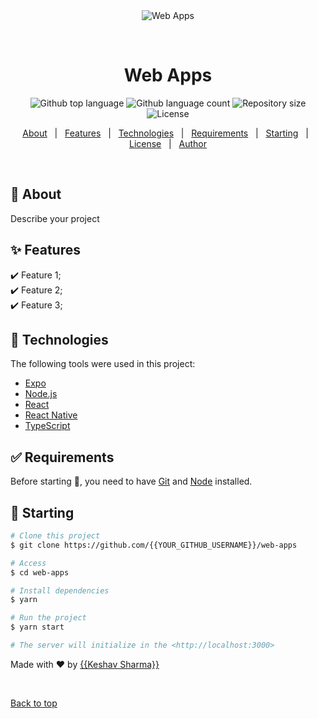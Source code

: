 <div align="center" id="top"> 
  <img src="./.github/app.gif" alt="Web Apps" />

  &#xa0;

  <!-- <a href="https://webapps.netlify.app">Demo</a> -->
</div>

<h1 align="center">Web Apps</h1>

<p align="center">
  <img alt="Github top language" src="https://img.shields.io/github/languages/top/{{YOUR_GITHUB_USERNAME}}/web-apps?color=56BEB8">

  <img alt="Github language count" src="https://img.shields.io/github/languages/count/{{YOUR_GITHUB_USERNAME}}/web-apps?color=56BEB8">

  <img alt="Repository size" src="https://img.shields.io/github/repo-size/{{YOUR_GITHUB_USERNAME}}/web-apps?color=56BEB8">

  <img alt="License" src="https://img.shields.io/github/license/{{YOUR_GITHUB_USERNAME}}/web-apps?color=56BEB8">

  <!-- <img alt="Github issues" src="https://img.shields.io/github/issues/{{YOUR_GITHUB_USERNAME}}/web-apps?color=56BEB8" /> -->

  <!-- <img alt="Github forks" src="https://img.shields.io/github/forks/{{YOUR_GITHUB_USERNAME}}/web-apps?color=56BEB8" /> -->

  <!-- <img alt="Github stars" src="https://img.shields.io/github/stars/{{YOUR_GITHUB_USERNAME}}/web-apps?color=56BEB8" /> -->
</p>

<!-- Status -->

<!-- <h4 align="center"> 
	🚧  Web Apps 🚀 Under construction...  🚧
</h4> 

<hr> -->

<p align="center">
  <a href="#dart-about">About</a> &#xa0; | &#xa0; 
  <a href="#sparkles-features">Features</a> &#xa0; | &#xa0;
  <a href="#rocket-technologies">Technologies</a> &#xa0; | &#xa0;
  <a href="#white_check_mark-requirements">Requirements</a> &#xa0; | &#xa0;
  <a href="#checkered_flag-starting">Starting</a> &#xa0; | &#xa0;
  <a href="#memo-license">License</a> &#xa0; | &#xa0;
  <a href="https://github.com/{{YOUR_GITHUB_USERNAME}}" target="_blank">Author</a>
</p>

<br>

## :dart: About ##

Describe your project

## :sparkles: Features ##

:heavy_check_mark: Feature 1;\
:heavy_check_mark: Feature 2;\
:heavy_check_mark: Feature 3;

## :rocket: Technologies ##

The following tools were used in this project:

- [Expo](https://expo.io/)
- [Node.js](https://nodejs.org/en/)
- [React](https://pt-br.reactjs.org/)
- [React Native](https://reactnative.dev/)
- [TypeScript](https://www.typescriptlang.org/)

## :white_check_mark: Requirements ##

Before starting :checkered_flag:, you need to have [Git](https://git-scm.com) and [Node](https://nodejs.org/en/) installed.

## :checkered_flag: Starting ##

```bash
# Clone this project
$ git clone https://github.com/{{YOUR_GITHUB_USERNAME}}/web-apps

# Access
$ cd web-apps

# Install dependencies
$ yarn

# Run the project
$ yarn start

# The server will initialize in the <http://localhost:3000>
```



Made with :heart: by <a href="https://github.com/{{keshav955}}" target="_blank">{{Keshav Sharma}}</a>

&#xa0;

<a href="#top">Back to top</a>
